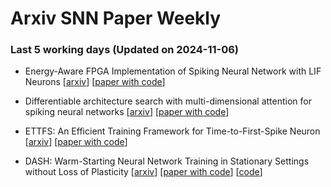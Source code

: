 # Arxiv SNN Paper Weekly


 ### **Last 5 working days (Updated on 2024-11-06)** 


- Energy-Aware FPGA Implementation of Spiking Neural Network with LIF Neurons [[arxiv](https://arxiv.org/abs/2411.01628)] [[paper with code](https://paperswithcode.com/paper/energy-aware-fpga-implementation-of-spiking)]

- Differentiable architecture search with multi-dimensional attention for spiking neural networks [[arxiv](https://arxiv.org/abs/2411.00902)] [[paper with code](https://paperswithcode.com/paper/differentiable-architecture-search-with-multi)]

- ETTFS: An Efficient Training Framework for Time-to-First-Spike Neuron [[arxiv](https://arxiv.org/abs/2410.23619)] [[paper with code](https://paperswithcode.com/paper/ettfs-an-efficient-training-framework-for)]

- DASH: Warm-Starting Neural Network Training in Stationary Settings without Loss of Plasticity [[arxiv](https://arxiv.org/abs/2410.23495)] [[paper with code](https://paperswithcode.com/paper/dash-warm-starting-neural-network-training-in)] [[code](https://github.com/baekrok/DASH-Direction-Aware-SHrinking)]

